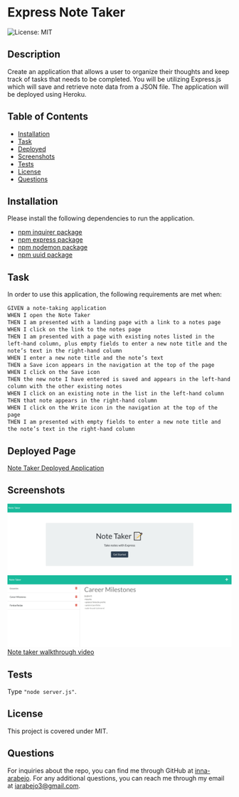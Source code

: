 # Express Note Taker

![License: MIT](https://img.shields.io/badge/License-MIT-yellow.svg)

## Description
 Create an application that allows a user to organize their thoughts and keep track of tasks that needs to be completed. You will be utilizing Express.js which will save and retrieve note data from a JSON file. The application will be deployed using Heroku. 

## Table of Contents
* [Installation](#installation)
* [Task](#task)
* [Deployed](#deployed)
* [Screenshots](#screenshots)
* [Tests](#tests)
* [License](#license)
* [Questions](#questions)

## Installation
Please install the following dependencies to run the application. 
* [npm inquirer package](https://www.npmjs.com/package/inquirer)
* [npm express package](https://www.npmjs.com/package/express)
* [npm nodemon package](https://www.npmjs.com/package/nodemon)
* [npm uuid package](https://www.npmjs.com/package/uuid)

## Task
In order to use this application, the following requirements are met when:
```
GIVEN a note-taking application
WHEN I open the Note Taker
THEN I am presented with a landing page with a link to a notes page
WHEN I click on the link to the notes page
THEN I am presented with a page with existing notes listed in the left-hand column, plus empty fields to enter a new note title and the note’s text in the right-hand column
WHEN I enter a new note title and the note’s text
THEN a Save icon appears in the navigation at the top of the page
WHEN I click on the Save icon
THEN the new note I have entered is saved and appears in the left-hand column with the other existing notes
WHEN I click on an existing note in the list in the left-hand column
THEN that note appears in the right-hand column
WHEN I click on the Write icon in the navigation at the top of the page
THEN I am presented with empty fields to enter a new note title and the note’s text in the right-hand column
```

## Deployed Page
[Note Taker Deployed Application](https://note-taker-inna.herokuapp.com/)

## Screenshots
![Note taker landing page screenshot](./public/assets/images/landing-page.jpg)
![Note taker main page screenshot](./public/assets/images/notes-main-page.jpg)
[Note taker walkthrough video](./public/assets/images/note-taker-vid.mp4)

## Tests
Type `"node server.js"`.


## License
 This project is covered under MIT.

## Questions
For inquiries about the repo, you can find me through GitHub at [inna-arabejo](https://github.com/inna-arabejo). 
For any additional questions, you can reach me through my email at [iarabejo3@gmail.com](mailto:iarabejo3@gmail.com).

